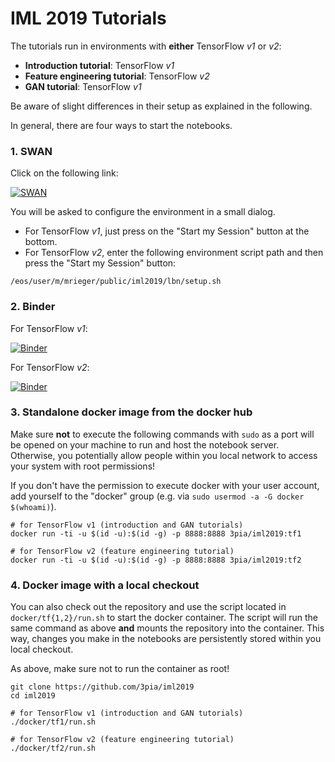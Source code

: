 # IML 2019 Tutorials

The tutorials run in environments with **either** TensorFlow *v1* or *v2*:

- **Introduction tutorial**: TensorFlow *v1*
- **Feature engineering tutorial**: TensorFlow *v2*
- **GAN tutorial**: TensorFlow *v1*

Be aware of slight differences in their setup as explained in the following.

In general, there are four ways to start the notebooks.


### 1. SWAN

Click on the following link:

[![SWAN](http://swanserver.web.cern.ch/swanserver/images/badge_swan_white_150.png)](https://cern.ch/swanserver/cgi-bin/go?projurl=https://github.com/3pia/iml2019.git)

You will be asked to configure the environment in a small dialog.

- For TensorFlow *v1*, just press on the "Start my Session" button at the bottom.
- For TensorFlow *v2*, enter the following environment script path and then press the "Start my Session" button:

```
/eos/user/m/mrieger/public/iml2019/lbn/setup.sh
```


### 2. Binder

For TensorFlow *v1*:

[![Binder](https://mybinder.org/badge_logo.svg)](https://mybinder.org/v2/gh/3pia/iml2019/master)

For TensorFlow *v2*:

[![Binder](https://mybinder.org/badge_logo.svg)](https://mybinder.org/v2/gh/3pia/iml2019/tf2)


### 3. Standalone docker image from the docker hub

Make sure **not** to execute the following commands with `sudo` as a port will be opened on your machine to run and host the notebook server. Otherwise, you potentially allow people within you local network to access your system with root permissions!

If you don't have the permission to execute docker with your user account, add yourself to the "docker" group (e.g. via `sudo usermod -a -G docker $(whoami)`).

```shell
# for TensorFlow v1 (introduction and GAN tutorials)
docker run -ti -u $(id -u):$(id -g) -p 8888:8888 3pia/iml2019:tf1

# for TensorFlow v2 (feature engineering tutorial)
docker run -ti -u $(id -u):$(id -g) -p 8888:8888 3pia/iml2019:tf2
```


### 4. Docker image with a local checkout

You can also check out the repository and use the script located in `docker/tf{1,2}/run.sh` to start the docker container. The script will run the same command as above **and** mounts the repository into the container. This way, changes you make in the notebooks are persistently stored within you local checkout.

As above, make sure not to run the container as root!

```shell
git clone https://github.com/3pia/iml2019
cd iml2019

# for TensorFlow v1 (introduction and GAN tutorials)
./docker/tf1/run.sh

# for TensorFlow v2 (feature engineering tutorial)
./docker/tf2/run.sh
```
